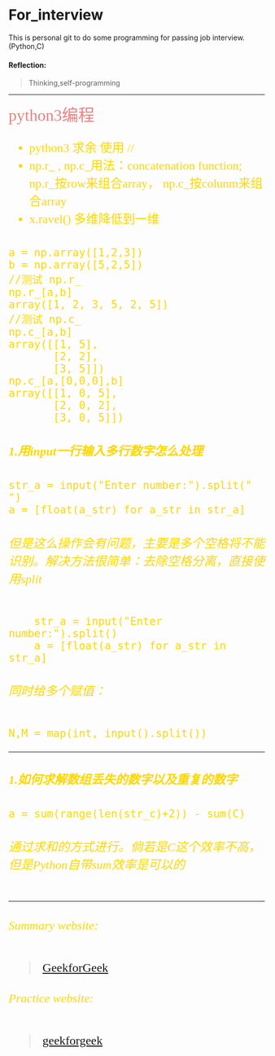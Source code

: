 # For_interview
This is personal git to do some programming for passing job interview.(Python,C)
#### Reflection:
> Thinking,self-programming


---
<font color=#F08080 size=6 face="楷体">
 python3编程

<font color=#FFD700 size=5 face="仿宋">

* python3 求余 使用 //
* np.r_ , np.c_用法：concatenation function;
   np.r_按row来组合array，
   np.c_按colunm来组合array
* x.ravel() 多维降低到一维
###
    a = np.array([1,2,3])
    b = np.array([5,2,5])
    //测试 np.r_
    np.r_[a,b]
    array([1, 2, 3, 5, 2, 5])
    //测试 np.c_
    np.c_[a,b]
    array([[1, 5],
           [2, 2],
           [3, 5]])
    np.c_[a,[0,0,0],b]
    array([[1, 0, 5],
           [2, 0, 2],
           [3, 0, 5]])
##### 1.用input一行输入多行数字怎么处理
    str_a = input("Enter number:").split(" ")
    a = [float(a_str) for a_str in str_a]
###### 但是这么操作会有问题，主要是多个空格将不能识别。解决方法很简单：去除空格分离，直接使用split
        str_a = input("Enter number:").split()
        a = [float(a_str) for a_str in str_a]
###### 同时给多个赋值：
    N,M = map(int, input().split())
---
##### 1.如何求解数组丢失的数字以及重复的数字
    a = sum(range(len(str_c)+2)) - sum(C)
######   通过求和的方式进行。倘若是C这个效率不高，但是Python自带sum效率是可以的
---
###### Summary website: 
> [GeekforGeek](http://www.geeksforgeeks.org/)

###### Practice website:
> [geekforgeek](http://practice.geeksforgeeks.org/)
